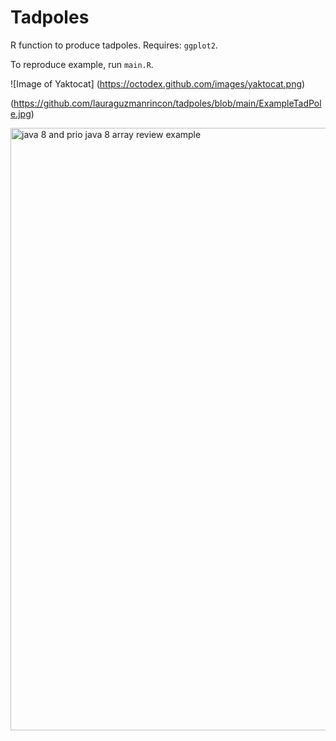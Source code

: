 # Tadpoles

R function to produce tadpoles.
Requires: `ggplot2`.

To reproduce example, run `main.R`.

![Image of Yaktocat]
(https://octodex.github.com/images/yaktocat.png)

(https://github.com/lauraguzmanrincon/tadpoles/blob/main/ExampleTadPole.jpg)

<img width="964" alt="java 8 and prio java 8  array review example" src="https://github.com/jaimehernan95/arrayReview-java/blob/master/images/%20arrayExample.png">

